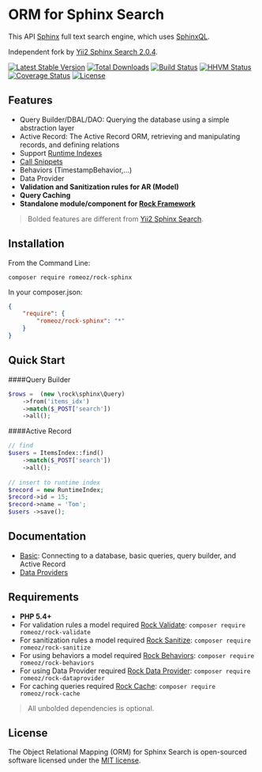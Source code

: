ORM for Sphinx Search
=======================

This API [Sphinx](http://sphinxsearch.com/docs) full text search engine, which uses [SphinxQL](http://sphinxsearch.com/docs/current.html#sphinxql-reference).

Independent fork by [Yii2 Sphinx Search 2.0.4](https://github.com/yiisoft/yii2-sphinx).

[![Latest Stable Version](https://poser.pugx.org/romeOz/rock-sphinx/v/stable.svg)](https://packagist.org/packages/romeOz/rock-sphinx)
[![Total Downloads](https://poser.pugx.org/romeOz/rock-sphinx/downloads.svg)](https://packagist.org/packages/romeOz/rock-sphinx)
[![Build Status](https://travis-ci.org/romeOz/rock-sphinx.svg?branch=master)](https://travis-ci.org/romeOz/rock-sphinx)
[![HHVM Status](http://hhvm.h4cc.de/badge/romeoz/rock-sphinx.svg)](http://hhvm.h4cc.de/package/romeoz/rock-sphinx)
[![Coverage Status](https://coveralls.io/repos/romeOz/rock-sphinx/badge.svg?branch=master)](https://coveralls.io/r/romeOz/rock-sphinx?branch=master)
[![License](https://poser.pugx.org/romeOz/rock-sphinx/license.svg)](https://packagist.org/packages/romeOz/rock-sphinx)

Features
-------------------
 
 * Query Builder/DBAL/DAO: Querying the database using a simple abstraction layer
 * Active Record: The Active Record ORM, retrieving and manipulating records, and defining relations
 * Support [Runtime Indexes](http://sphinxsearch.com/docs/current.html#rt-indexes)
 * [Call Snippets](http://sphinxsearch.com/docs/current.html#sphinxql-call-snippets)
 * Behaviors (TimestampBehavior,...)
 * Data Provider
 * **Validation and Sanitization rules for AR (Model)**
 * **Query Caching** 
 * **Standalone module/component for [Rock Framework](https://github.com/romeOz/rock)**
 
> Bolded features are different from [Yii2 Sphinx Search](https://github.com/yiisoft/yii2-sphinx).

Installation
-------------------

From the Command Line:

```
composer require romeoz/rock-sphinx
```

In your composer.json:

```json
{
    "require": {
        "romeoz/rock-sphinx": "*"
    }
}
```

Quick Start
-------------------

####Query Builder

```php
$rows =  (new \rock\sphinx\Query)
    ->from('items_idx')
    ->match($_POST['search'])
    ->all();
```

####Active Record

```php
// find
$users = ItemsIndex::find()
    ->match($_POST['search'])
    ->all();
    
// insert to runtime index
$record = new RuntimeIndex;
$record->id = 15;
$record->name = 'Tom';
$users ->save();    
```

Documentation
-------------------

* [Basic](https://github.com/yiisoft/yii2/blob/master/extensions/sphinx/README.md): Connecting to a database, basic queries, query builder, and Active Record
* [Data Providers](https://github.com/romeOz/rock-sphinx/blob/master/docs/data-provider.md)

Requirements
-------------------

 * **PHP 5.4+**
 * For validation rules a model required [Rock Validate](https://github.com/romeOz/rock-validate): `composer require romeoz/rock-validate`
 * For sanitization rules a model required [Rock Sanitize](https://github.com/romeOz/rock-sanitize): `composer require romeoz/rock-sanitize`
 * For using behaviors a model required [Rock Behaviors](https://github.com/romeOz/rock-behaviors): `composer require romeoz/rock-behaviors`
 * For using Data Provider required [Rock Data Provider](https://github.com/romeOz/rock-dataprovider/): `composer require romeoz/rock-dataprovider`
 * For caching queries required [Rock Cache](https://github.com/romeOz/rock-behaviors): `composer require romeoz/rock-cache` 

>All unbolded dependencies is optional.

License
-------------------

The Object Relational Mapping (ORM) for Sphinx Search is open-sourced software licensed under the [MIT license](http://opensource.org/licenses/MIT).